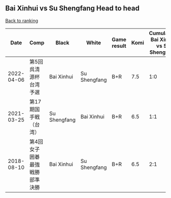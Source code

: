 ## Bai Xinhui vs Su Shengfang Head to head

[Back to ranking](../../index.md)




| **Date** | **Comp** | **Black** | **White** | **Game result** | **Komi** | **Cumulative Bai Xinhui vs Su Shengfang** | **Bai Xinhui streak** | **Su Shengfang streak** | 
| --- | --- | --- | --- | --- | --- | --- | --- | --- |
| 2022-04-06 | 第5回呉清源杯台湾予選 | Bai Xinhui | Su Shengfang | B+R | 7.5 | 1:0 | 1 | 0 | 
| 2021-03-25 | 第17期国手戦（台湾） | Su Shengfang | Bai Xinhui | B+R | 6.5 | 1:1 | 0 | 1 | 
| 2018-08-10 | 第4回女子囲碁最強戦勝部準決勝 | Bai Xinhui | Su Shengfang | B+R | 6.5 | 2:1 | 1 | 0 |




